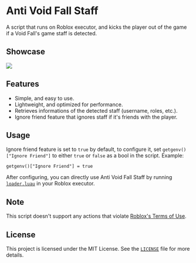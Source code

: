 # Anti Void Fall Staff
A script that runs on Roblox executor, and kicks the player out of the game if a Void Fall's game staff is detected.

## Showcase
![](https://i.ibb.co.com/4n6mYs9x/Anti-Staff-Showcase.jpg)

## Features
- Simple, and easy to use.
- Lightweight, and optimized for performance.
- Retrieves informations of the detected staff (username, roles, etc.).
- Ignore friend feature that ignores staff if it's friends with the player.

## Usage
Ignore friend feature is set to `true` by default, to configure it, set `getgenv()["Ignore Friend"]` to either `true` or `false` as a bool in the script. Example:
```luau
getgenv()["Ignore Friend"] = true
```
After configuring, you can directly use Anti Void Fall Staff by running [`loader.luau`](loader.luau) in your Roblox executor.

## Note
This script doesn't support any actions that violate [Roblox's Terms of Use](https://en.help.roblox.com/hc/en-us/articles/115004647846-Roblox-Terms-of-Use).

## License
This project is licensed under the MIT License. See the [`LICENSE`](LICENSE) file for more details.

